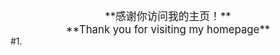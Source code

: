 <center><big>**感谢你访问我的主页！**</big><br></center>
<center><big>**Thank you for visiting my homepage**</big></center>
#1.
<!---
V1dm12r/V1dm12r is a ✨ special ✨ repository because its `README.md` (this file) appears on your GitHub profile.
You can click the Preview link to take a look at your changes.
--->

